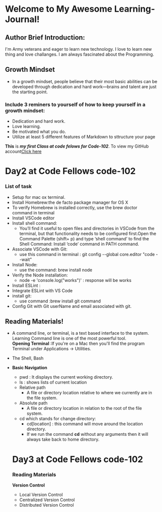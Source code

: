 # Welcome to My Awesome Learning-Journal!

## Author Brief Introduction:
I'm Army veterans and eager to learn new technology. 
I love to learn new thing and love challanges. I am always fascinated about the Programming.

## Growth Mindset
  - In a growth mindset, people believe that their most basic abilities can be developed through dedication and hard work—brains and talent are just the starting point.

### Include 3 reminers to yourself of how to keep yourself in a growth mindset:
- Dedication and hard work.
- Love learning.
- Be motivated what you do.
- Utilize at least 5 different features of Markdown to sttructure your page

**This** is ***my first Class at code felows for Code-102***. 
To view my GitHub account[Click here](https://github.com/sbasnet7227)


# Day2 at Code Fellows **code-102**

### List of task
- Setup for mac ox terminal.
- Install Homebrew:the de facto package manager for OS X
- To verify Homebrew is installed correctly, use the brew doctor command in terminal
- Install VSCode editor
- Install shell command:
  - You’ll find it useful to open files and directories in VSCode from the terminal, but that functionality needs to be configured first.Open the Command Palette (shift+ p) and type ‘shell command’ to find the Shell Command: Install ‘code’ command in PATH command.
- Associate VSCode with Git:
  - use this command in terminal : git config --global core.editor "code --wait"
- Install Node:
  - use the command: brew install node
- Verify the Node installation:
  - node -e 'console.log("works")' : response will be works
- Install ESLint :
- Integrate ESLint with VS Code
- install git:
  - use command :brew install git command
- Config Git with Git userName and email associated with git.

## Reading Materials!
- A command line, or terminal, is a text based interface to the system. Learning Command line is one of the most powerful tool. \
**Opening Terminal** :If you're on a Mac then you'll find the program Terminal under Applications -> Utilities.
- The Shell, Bash
- **Basic Navigation**
  - pwd : It displays the current working directory.
  - ls : shows lists of current location
  - Relative path
    - A file or directory location relative to where we currently are in the file system.
  - Absolute path
    - A file or directory location in relation to the root of the file system.
  - cd which stands for change directory:
    - cd[location] : this command will move around the location directory.
    - If we run the command **cd** without any arguments then it will always take back to home directory.
    
  # Day3 at Code Fellows **code-102**
  ### Reading Materials
  **Version Control**
  - Local Version Control
  - Centralized Version Control
  - Distributed Version Control
  
  
    


